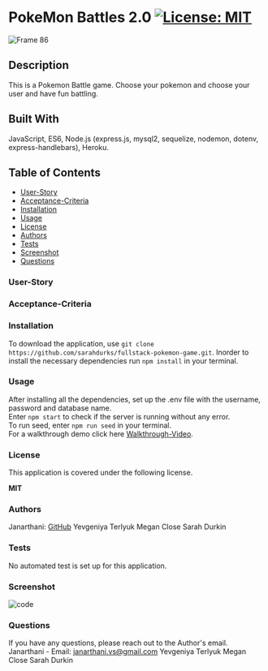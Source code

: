 # PokeMon Battles 2.0 [![License: MIT](https://img.shields.io/badge/License-MIT-yellow.svg)](https://opensource.org/licenses/MIT)

![Frame 86](https://user-images.githubusercontent.com/77648727/116839206-45cd9380-ab86-11eb-9d6b-27ffd22bbca5.png)

## Description
This is a Pokemon Battle game. Choose your pokemon and choose your user and have fun battling.

## Built With
JavaScript, ES6, Node.js (express.js, mysql2, sequelize, nodemon, dotenv, express-handlebars), Heroku.

## Table of Contents
* [User-Story](#User-Story)
* [Acceptance-Criteria](#Acceptance-Criteria)
* [Installation](#Installation)
* [Usage](#Usage)
* [License](#License)
* [Authors](#Authors)
* [Tests](#Tests)
* [Screenshot](#Screenshot)
* [Questions](#Questions)

### User-Story


### Acceptance-Criteria


### Installation
To download the application, use 
```git clone https://github.com/sarahdurks/fullstack-pokemon-game.git```. 
Inorder to install the necessary dependencies run 
```npm install``` 
in your terminal. 

### Usage
After installing all the dependencies, set up the .env file with the username, password and database name. <br> Enter 
```npm start``` 
to check if the server is running without any error. <br> To run seed, enter
```npm run seed``` 
in your terminal. <br> For a walkthrough demo click here [Walkthrough-Video](https:).

### License
This application is covered under the following license. 

**MIT**

### Authors
Janarthani: [GitHub](https://github.com/vsjanarthani)
Yevgeniya Terlyuk
Megan Close
Sarah Durkin

### Tests
No automated test is set up for this application. 

### Screenshot
![code](./assets/)

### Questions
If you have any questions, please reach out to the Author's email.
<br>
Janarthani - Email: <janarthani.vs@gmail.com>
Yevgeniya Terlyuk
Megan Close
Sarah Durkin
